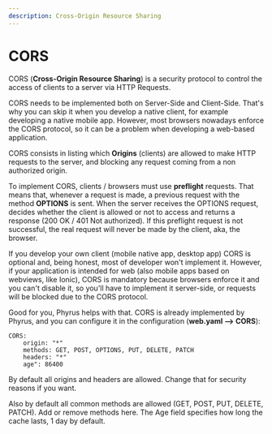 ```yaml
---
description: Cross-Origin Resource Sharing
---
```


# CORS

CORS (**Cross-Origin Resource Sharing**) is a security protocol to control the access of clients to a server via HTTP Requests.&#x20;

CORS needs to be implemented both on Server-Side and Client-Side. That's why you can skip it when you develop a native client, for example developing a native mobile app. However, most browsers nowadays enforce the CORS protocol, so it can be a problem when developing a web-based application.

CORS consists in listing which **Origins** (clients) are allowed to make HTTP requests to the server, and blocking any request coming from a non authorized origin.

To implement CORS, clients / browsers must use **preflight** requests. That means that, whenever a request is made, a previous request with the method **OPTIONS** is sent. When the server receives the OPTIONS request, decides whether the client is allowed or not to access and returns a response (200 OK / 401 Not authorized). If this preflight request is not successful, the real request will never be made by the client, aka, the browser.

If you develop your own client (mobile native app, desktop app) CORS is optional and, being honest, most of developer won't implement it. However, if your application is intended for web (also mobile apps based on webviews, like Ionic), CORS is mandatory because browsers enforce it and you can't disable it, so you'll have to implement it server-side, or requests will be blocked due to the CORS protocol.

Good for you, Phyrus helps with that. CORS is already implemented by Phyrus, and you can configure it in the configuration (**web.yaml --> CORS**):

```
CORS: 
    origin: "*" 
    methods: GET, POST, OPTIONS, PUT, DELETE, PATCH 
    headers: "*" 
    age": 86400
```

By default all origins and headers are allowed. Change that for security reasons if you want.

Also by default all common methods are allowed (GET, POST, PUT, DELETE, PATCH). Add or remove methods here. The Age field specifies how long the cache lasts, 1 day by default.
